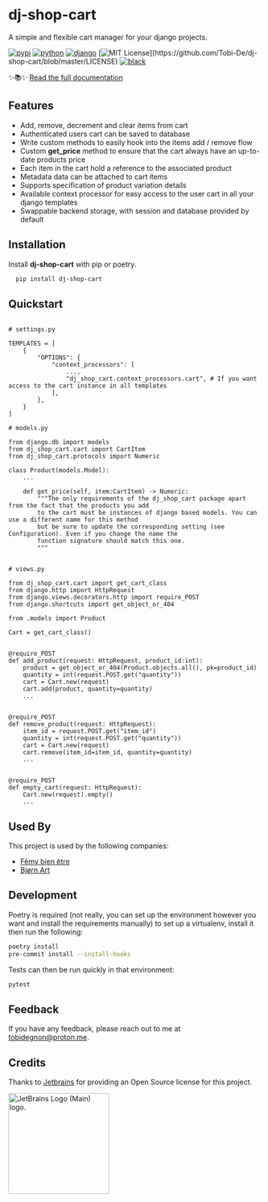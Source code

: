 # dj-shop-cart

A simple and flexible cart manager for your django projects.

[![pypi](https://badge.fury.io/py/dj-shop-cart.svg)](https://pypi.org/project/dj-shop-cart/)
[![python](https://img.shields.io/pypi/pyversions/dj-shop-cart)](https://github.com/Tobi-De/dj-shop-cart)
[![django](https://img.shields.io/pypi/djversions/dj-shop-cart)](https://github.com/Tobi-De/dj-shop-cart)
[![MIT License](https://img.shields.io/badge/license-MIT-blue.svg?)](https://github.com/Tobi-De/dj-shop-cart/blob/master/LICENSE)
[![black](https://img.shields.io/badge/code%20style-black-000000.svg)](https://github.com/psf/black)

✨📚✨ [Read the full documentation](https://tobi-de.github.io/dj-shop-cart/)

## Features

- Add, remove, decrement and clear items from cart
- Authenticated users cart can be saved to database
- Write custom methods to easily hook into the items add / remove flow
- Custom **get_price** method to ensure that the cart always have an up-to-date products price
- Each item in the cart hold a reference to the associated product
- Metadata data can be attached to cart items
- Supports specification of product variation details
- Available context processor for easy access to the user cart in all your django templates
- Swappable backend storage, with session and database provided by default


## Installation

Install **dj-shop-cart** with pip or poetry.

```bash
  pip install dj-shop-cart
```

## Quickstart

```python3

# settings.py

TEMPLATES = [
    {
        "OPTIONS": {
            "context_processors": [
                ...,
                "dj_shop_cart.context_processors.cart", # If you want access to the cart instance in all templates
            ],
        },
    }
]

# models.py

from django.db import models
from dj_shop_cart.cart import CartItem
from dj_shop_cart.protocols import Numeric

class Product(models.Model):
    ...

    def get_price(self, item:CartItem) -> Numeric:
        """The only requirements of the dj_shop_cart package apart from the fact that the products you add
        to the cart must be instances of django based models. You can use a different name for this method
        but be sure to update the corresponding setting (see Configuration). Even if you change the name the
        function signature should match this one.
        """


# views.py

from dj_shop_cart.cart import get_cart_class
from django.http import HttpRequest
from django.views.decorators.http import require_POST
from django.shortcuts import get_object_or_404

from .models import Product

Cart = get_cart_class()


@require_POST
def add_product(request: HttpRequest, product_id:int):
    product = get_object_or_404(Product.objects.all(), pk=product_id)
    quantity = int(request.POST.get("quantity"))
    cart = Cart.new(request)
    cart.add(product, quantity=quantity)
    ...


@require_POST
def remove_product(request: HttpRequest):
    item_id = request.POST.get("item_id")
    quantity = int(request.POST.get("quantity"))
    cart = Cart.new(request)
    cart.remove(item_id=item_id, quantity=quantity)
    ...


@require_POST
def empty_cart(request: HttpRequest):
    Cart.new(request).empty()
    ...

```

## Used By

This project is used by the following companies:

- [Fêmy bien être](https://www.femybienetre.com/)
- [Bjørn Art](https://bjornart.dk/)

## Development

Poetry is required (not really, you can set up the environment however you want and install the requirements
manually) to set up a virtualenv, install it then run the following:

```sh
poetry install
pre-commit install --install-hooks
```

Tests can then be run quickly in that environment:

```sh
pytest
```

## Feedback

If you have any feedback, please reach out to me at tobidegnon@proton.me.

## Credits

Thanks to [Jetbrains](https://jb.gg/OpenSource) for providing an Open Source license for this project.

<img height="200" src="https://resources.jetbrains.com/storage/products/company/brand/logos/jb_beam.png" alt="JetBrains Logo (Main) logo.">
